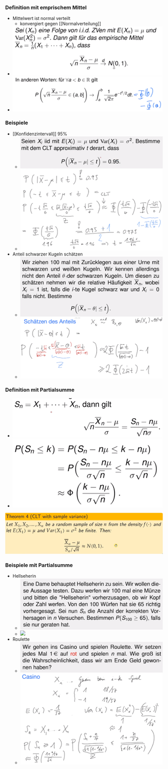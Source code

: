 ### Definition mit emprischem Mittel
 + Mittelwert ist normal verteilt
	 + konvergiert gegen [[Normalverteilung]]
 + ![](Pasted%20image%2020221114111305.png)
 + ![](Pasted%20image%2020221114111327.png)

### Beispiele
+ [[Konfidenzintervall]] 95%
	+ ![](Pasted%20image%2020221114112410.png)
	+ ![](Pasted%20image%2020221114113208.png)
+ Anteil schwarzer Kugeln schätzen
	+ ![](Pasted%20image%2020221114113305.png)
	+ ![](Pasted%20image%2020221114113927.png)

### Definition mit Partialsumme
+ ![](Pasted%20image%2020221114114031.png)
+ ![](Pasted%20image%2020221114114038.png)

![](Pasted%20image%2020230115091908.png)

### Beispiele mit Partialsumme
+ Hellseherin
	+ ![](Pasted%20image%2020221114114132.png)
	+  ![](Pasted%20image%2020221114114854.png)
+ Roulette
	+ ![](Pasted%20image%2020221114115003.png)
	+  ![](Pasted%20image%2020221114115358.png)